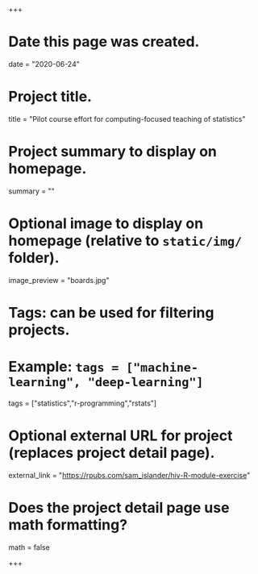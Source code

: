 +++
# Date this page was created.
date = "2020-06-24"

# Project title.
title = "Pilot course effort for computing-focused teaching of statistics"

# Project summary to display on homepage.
summary = ""

# Optional image to display on homepage (relative to `static/img/` folder).
image_preview = "boards.jpg"

# Tags: can be used for filtering projects.
# Example: `tags = ["machine-learning", "deep-learning"]`
tags = ["statistics","r-programming","rstats"]

# Optional external URL for project (replaces project detail page).
external_link = "https://rpubs.com/sam_islander/hiv-R-module-exercise"

# Does the project detail page use math formatting?
math = false

+++

